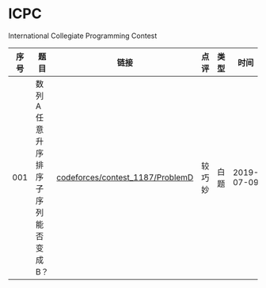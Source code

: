 
# ICPC

International Collegiate Programming Contest

|序号|题目|链接|点评|类型|时间|
|--|--|--|--|--|--|
|001|数列A任意升序排序子序列能否变成B？|[codeforces/contest_1187/ProblemD](https://github.com/peteryuanpan/notebook/tree/master/ACM/%E7%99%BD%E9%A2%98/codeforces/contest_1187/problemD/)|较巧妙|白题|2019-07-09|
